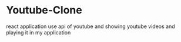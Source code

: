# Youtube-Clone
react application use api of youtube and showing youtube videos and playing it in my application 
